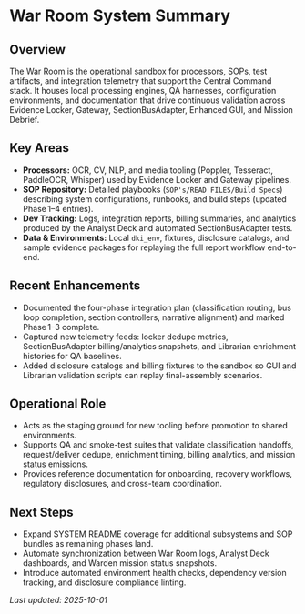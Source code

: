 ﻿# War Room System Summary

## Overview
The War Room is the operational sandbox for processors, SOPs, test artifacts, and integration telemetry that support the Central Command stack. It houses local processing engines, QA harnesses, configuration environments, and documentation that drive continuous validation across Evidence Locker, Gateway, SectionBusAdapter, Enhanced GUI, and Mission Debrief.

## Key Areas
- **Processors:** OCR, CV, NLP, and media tooling (Poppler, Tesseract, PaddleOCR, Whisper) used by Evidence Locker and Gateway pipelines.
- **SOP Repository:** Detailed playbooks (`SOP's/READ FILES/Build Specs`) describing system configurations, runbooks, and build steps (updated Phase 1–4 entries).
- **Dev Tracking:** Logs, integration reports, billing summaries, and analytics produced by the Analyst Deck and automated SectionBusAdapter tests.
- **Data & Environments:** Local `dki_env`, fixtures, disclosure catalogs, and sample evidence packages for replaying the full report workflow end-to-end.

## Recent Enhancements
- Documented the four-phase integration plan (classification routing, bus loop completion, section controllers, narrative alignment) and marked Phase 1–3 complete.
- Captured new telemetry feeds: locker dedupe metrics, SectionBusAdapter billing/analytics snapshots, and Librarian enrichment histories for QA baselines.
- Added disclosure catalogs and billing fixtures to the sandbox so GUI and Librarian validation scripts can replay final-assembly scenarios.

## Operational Role
- Acts as the staging ground for new tooling before promotion to shared environments.
- Supports QA and smoke-test suites that validate classification handoffs, request/deliver dedupe, enrichment timing, billing analytics, and mission status emissions.
- Provides reference documentation for onboarding, recovery workflows, regulatory disclosures, and cross-team coordination.

## Next Steps
- Expand SYSTEM README coverage for additional subsystems and SOP bundles as remaining phases land.
- Automate synchronization between War Room logs, Analyst Deck dashboards, and Warden mission status snapshots.
- Introduce automated environment health checks, dependency version tracking, and disclosure compliance linting.

*Last updated: 2025-10-01*
